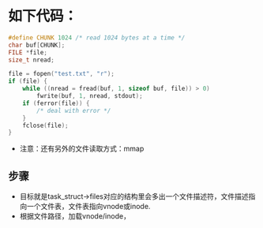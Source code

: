 # 如下代码：

```c
#define CHUNK 1024 /* read 1024 bytes at a time */
char buf[CHUNK];
FILE *file;
size_t nread;

file = fopen("test.txt", "r");
if (file) {
    while ((nread = fread(buf, 1, sizeof buf, file)) > 0)
        fwrite(buf, 1, nread, stdout);
    if (ferror(file)) {
        /* deal with error */
    }
    fclose(file);
}
```

* 注意：还有另外的文件读取方式：mmap

## 步骤
* 目标就是task\_struct->files对应的结构里会多出一个文件描述符，文件描述指向一个文件表，文件表指向vnode或inode.
* 根据文件路径，加载vnode/inode，
